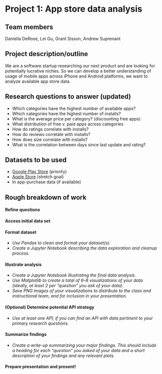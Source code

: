 # Project 1: App store data analysis

## Team members
Daniella DeRose, Lei Gu, Grant Sisson, Andrew Suprenant

## Project description/outline
We are a software startup researching our next product and are looking for potentially lucrative niches. So we can develop a better understanding of usage of mobile apps across iPhone and Android platforms, we want to analyze available app store data.

## Research questions to answer (updated)
 - Which categories have the highest number of available apps? 
 - Which categories have the highest number of installs?
 - What is the average price per category? (discounting free apps)
 - What distribution of free v. paid apps across categories
 - How do ratings correlate with installs?
 - How do reviews correlate with installs?
 - How does size correlate with installs?
 - What is the correlation between days since last update and rating?

## Datasets to be used
 - [Google Play Store](https://www.kaggle.com/lava18/google-play-store-apps) (priority)
 - [Apple Store](https://www.kaggle.com/ramamet4/app-store-apple-data-set-10k-apps) (stretch goal)
 - In app-purchase data (if available)

## Rough breakdown of work

#### Refine questions
#### Access initial data set
#### Format dataset
 - _Use Pandas to clean and format your dataset(s)._
 - _Create a Jupyter Notebook describing the data exploration and cleanup process._
#### Illustrate analysis
 - _Create a Jupyter Notebook illustrating the final data analysis._
 - _Use Matplotlib to create a total of 6–8 visualizations of your data (ideally, at least 2 per ”question” you ask of your data)._
 - _Save PNG images of your visualizations to distribute to the class and instructional team, and for inclusion in your presentation._
#### (Optional) Determine potential API strategy
 - _Use at least one API, if you can find an API with data pertinent to your primary research questions._
#### Summarize findings
 - _Create a write-up summarizing your major findings. This should include a heading for each “question” you asked of your data and a short description of your findings and any relevant plots._
#### Prepare presentation and present!

